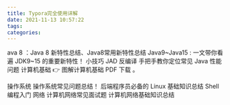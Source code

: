 ```yaml
---
title: Typora完全使用详解
date: 2021-11-13 10:57:22
tags:
categories:
---
```






ava 8 ：Java 8 新特性总结、Java8常用新特性总结
Java9~Java15 : 一文带你看遍 JDK9~15 的重要新特性！
小技巧
JAD 反编译
手把手教你定位常见 Java 性能问题
计算机基础
👉 图解计算机基础 PDF 下载 。

操作系统
操作系统常见问题总结！
后端程序员必备的 Linux 基础知识总结
Shell 编程入门
网络
计算机网络常见面试题
计算机网络基础知识总结